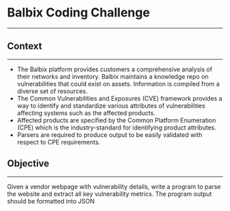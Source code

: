 # Balbix Coding Challenge
---


## Context
---

- The Balbix platform provides customers a comprehensive analysis of their networks and inventory. Balbix maintains a knowledge repo on vulnerabilities that could exist on assets. Information is compiled from a diverse set of resources.
- The Common Vulnerabilities and Exposures (CVE) framework provides a way to identify and standardize various attributes of vulnerabilities affecting systems such as the affected products.
- Affected products are specified by the Common Platform Enumeration (CPE) which is the industry-standard for identifying product attributes.
- Parsers are required to produce output to be easily validated with respect to CPE requirements.

## Objective
---

Given a vendor webpage with vulnerability details, write a program to parse the website and extract all key vulnerability metrics. The program output should be formatted into JSON


